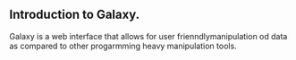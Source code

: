 ## Introduction to Galaxy.  
Galaxy is a web interface that allows for user frienndlymanipulation od data as compared to other progarmming heavy manipulation tools.
